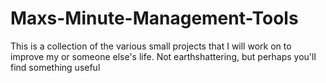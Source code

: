 # Maxs-Minute-Management-Tools
This is a collection of the various small projects that I will work on to improve my or someone else's life. Not earthshattering, but perhaps you'll find something useful
